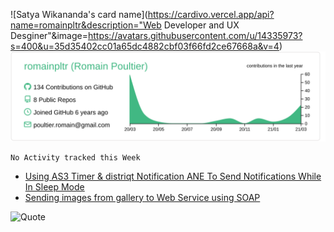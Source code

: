 ![Satya Wikananda's card name](https://cardivo.vercel.app/api?name=romainpltr&description="Web Developer and UX Desginer"&image=https://avatars.githubusercontent.com/u/14335973?s=400&u=35d35402cc01a65dc4882cbf03f66fd2ce67668a&v=4)
[![](https://raw.githubusercontent.com/romainpltr/romainpltr/master/profile-summary-card-output/vue/0-profile-details.svg)](https://github.com/vn7n24fzkq/github-profile-summary-cards)

<!--START_SECTION:waka-->
```text
No Activity tracked this Week
```
<!--END_SECTION:waka-->

<!-- BLOG-POST-LIST:START -->
- [Using AS3 Timer & distriqt Notification ANE To Send Notifications While In Sleep Mode](https://stackoverflow.com/questions/30727977/using-as3-timer-distriqt-notification-ane-to-send-notifications-while-in-sleep)
- [Sending images from gallery to Web Service using SOAP](https://stackoverflow.com/questions/7545352/sending-images-from-gallery-to-web-service-using-soap)
<!-- BLOG-POST-LIST:END -->
![Quote](https://github-readme-quotes.herokuapp.com/quote?theme=dark)

